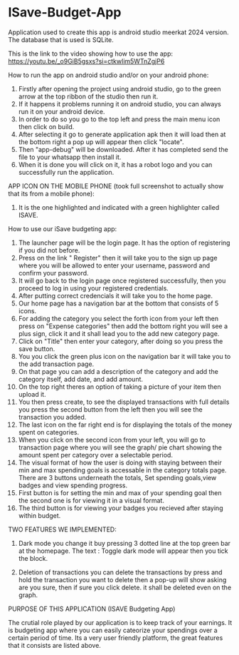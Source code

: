 # ISave-Budget-App
Application used to create this app is android studio meerkat 2024 version.
The database that is used is SQLite.

This is the link to the video showing how to use the app:  https://youtu.be/_o9GiB5gsxs?si=ctkwIim5WTnZgjP6 


How to run the app on android studio and/or on your android phone:
1. Firstly after opening the project using android studio, go to the green arrow at the top ribbon of the studio then run it.
2. If it happens it problems running it on android studio, you can always run it on your android device.
3. In order to do so you go to the top left and press the main menu icon then click on build.
4. After selecting it go to generate application apk then it will load then at the bottom right a pop up will appear then click "locate".
5. Then "app-debug" will be downloaded. After it has completed send the file to your whatsapp then install it.
6. When it is done you will click on it, it has a robot logo and you can successfully run the application.

APP ICON ON THE MOBILE PHONE (took full screenshot to actually show that its from a mobile phone):
1. It is the one highlighted and indicated with a green highlighter called ISAVE.

How to use our iSave budgeting app:
1. The launcher page will be the login page. It has the option of registering if you did not before.
2. Press on the link " Register" then it will take you to the sign up page where you will be allowed to enter your username, password and confirm your password.
3. It will go back to the login page once registered successfully, then you proceed to log in using your registered credentials. 
4. After putting correct credencials it will take you to the home page.
5. Our home page has a navigation bar at the bottom that consists of 5 icons.
6. For adding the category you select the forth icon from your left then press on "Expense categories" then add the bottom right you will see a plus sign, click it and it shall lead you to the add new category page.
7. Click on "Title" then enter your category, after doing so you press the save button.
8. You you click the green plus icon on the navigation bar it will take you to the add transaction page.
9. On that page you can add a description of the category and add the category itself, add date, and add amount.
10. On the top right theres an option of taking a picture of your item then upload it.
11. You then press create, to see the displayed transactions with full details you press the second button from the left then you will see the transaction you added.
12. The last icon on the far right end is for displaying the totals of the money spent on categories.
13. When you click on the second icon from your left, you will go to transaction page where you will see the graph/ pie chart showing the amount spent per category over a selectable period.
15. The visual format of how the user is doing with staying between their min and max spending goals is accessable in the category totals page. There are 3 buttons underneath the totals, Set spending goals,view badges and view spending progress.
16. First button is for setting the min and max of your spending goal then the second one is for viewing it in a visual format.
17. The third button is for viewing your badges you recieved after staying within budget.

TWO FEATURES WE IMPLEMENTED:

1. Dark mode
you change it buy pressing 3 dotted line at the top green bar at the homepage. The text : Toggle dark mode will appear then you tick the block.

3. Deletion of transactions
you can delete the transactions by press and hold the transaction you want to delete then a pop-up will show asking are you sure, then if sure you click delete. it shall be deleted even on the graph.

PURPOSE OF THIS APPLICATION (ISAVE Budgeting App)

The crutial role played by our application is to keep track of your earnings. It is budgeting app where you can easily cateorize your spendings over a certain period of time. Its a very user friendly platform, the great features that it consists are listed above.




